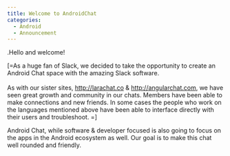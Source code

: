 ```yaml
---
title: Welcome to AndroidChat
categories:
  - Android
  - Announcement
---
```


<p>.Hello and welcome!</p><p>[=As a huge fan of Slack, we decided to take the opportunity to create an Android Chat space with the amazing Slack software. <br><br>As with our sister sites, <a href="http://larachat.co" target="_blank">http://larachat.co</a> &amp; <a href="http://angularchat.com" target="_blank">http://angularchat.com</a>, we have seen great growth and community in our chats. Members have been able to make connections and new friends. In some cases the people who work on the languages mentioned above have been able to interface directly with their users and troubleshoot. =]</p><p>Android Chat, while software &amp; developer focused is also going to focus on the apps in the Android ecosystem as well. Our goal is to make this chat well rounded and friendly. <br></p>


